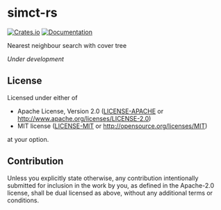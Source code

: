 # simct-rs

[![Crates.io](https://img.shields.io/crates/v/simct)](https://crates.io/crates/simct) [![Documentation](https://docs.rs/simct/badge.svg)](https://docs.rs/simct)

Nearest neighbour search with cover tree

*Under development*

## License

Licensed under either of

 * Apache License, Version 2.0
   ([LICENSE-APACHE](LICENSE-APACHE) or http://www.apache.org/licenses/LICENSE-2.0)
 * MIT license
   ([LICENSE-MIT](LICENSE-MIT) or http://opensource.org/licenses/MIT)

at your option.

## Contribution

Unless you explicitly state otherwise, any contribution intentionally submitted for inclusion in the work by you, as defined in the Apache-2.0 license, shall be dual licensed as above, without any additional terms or conditions.
